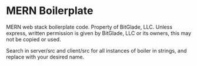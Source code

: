 # MERN Boilerplate

MERN web stack boilerplate code.  Property of BitGlade, LLC.  Unless express, written permission is given by BitGlade, LLC or its owners, this may not be copied or used.

Search in server/src and client/src for all instances of boiler in strings, and replace with your desired name.